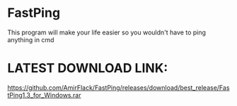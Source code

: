 # FastPing
This program will make your life easier so you wouldn't have to ping anything in cmd  
# LATEST DOWNLOAD LINK:
https://github.com/AmirFlack/FastPing/releases/download/best_release/FastPing1.3_for_Windows.rar

